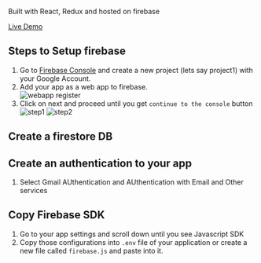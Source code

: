 Built with React, Redux and hosted on firebase

[Live Demo](https://clone-e9372.web.app/)

## Steps to Setup firebase

1. Go to [Firebase Console](https://console.firebase.google.com/) and create a new project (lets say project1) with your Google Account.
2. Add your app as a web app to firebase.  
    ![webapp register](https://imgur.com/kTsGVsG.png)
3. Click on next and proceed until you get `continue to the console` button
    ![step1](https://imgur.com/50b7VSE.png)
    ![step2](https://imgur.com/THZTiGl.png)

## Create a firestore DB

## Create an authentication to your app
1. Select Gmail AUthentication and AUthentication with Email and Other services

## Copy Firebase SDK
1. Go to your app settings and scroll down until you see Javascript SDK
2. Copy those configurations into `.env` file of your application or create a new file called `firebase.js` and paste into it.
